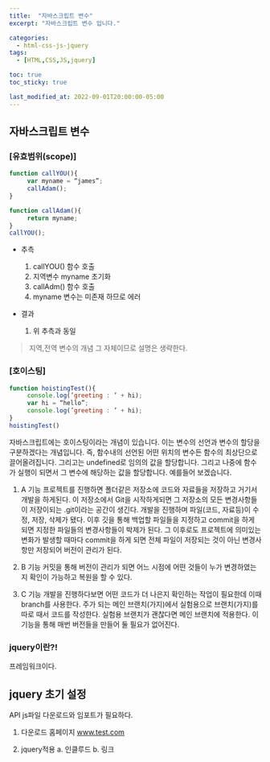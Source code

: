 ```yaml
---
title:  "자바스크립트 변수"
excerpt: "자바스크립트 변수 입니다."

categories:
  - html-css-js-jquery
tags:
  - [HTML,CSS,JS,jquery]

toc: true
toc_sticky: true

last_modified_at: 2022-09-01T20:00:00-05:00
---
```


## 자바스크립트 변수
### [유효범위(scope)]

```js
function callYOU(){
     var myname = “james”;
     callAdam();
}

function callAdam(){
     return myname;
}
callYOU();

```

- 추측
  1. callYOU() 함수 호출
  2. 지역변수 myname 초기화
  3. callAdm() 함수 호출
  4. myname 변수는 미존재 하므로 에러

- 결과
  1. 위 추측과 동일

> 지역,전역 변수의 개념 그 자체이므로 설명은 생략한다.


### [호이스팅]

```js
function hoistingTest(){
     console.log(’greeting : ’ + hi);
     var hi = “hello”;
     console.log(’greeting : ’ + hi);
}
hoistingTest()
```

자바스크립트에는 호이스팅이라는 개념이 있습니다. 이는 변수의 선언과 변수의 할당을 구분하겠다는 개념입니다. 즉, 함수내의 선언된 어떤 위치의 변수든 함수의 최상단으로 끌어올려집니다. 그리고는 undefined로 임의의 값을 할당합니다. 그리고 나중에 함수가 실행이 되면서 그 변수에 해당하는 값을 할당합니다.
예를들어 보겠습니다.


1. A 기능
프로젝트를 진행하면 폴더같은 저장소에 코드와 자료들을 저장하고 거기서 개발을 하게된다. 이 저장소에서 Git을 시작하게되면 그 저장소의 모든 변경사항들이 저장이되는 .git이라는 공간이 생긴다. 개발을 진행하며 파일(코드, 자료등)이 수정, 저장, 삭제가 됐다. 이후 깃을 통해 백업할 파일들을 지정하고 commit을 하게 되면 지정한 파일들의 변경사항들이 박제가 된다. 그 이후로도 프로젝트에 의미있는 변화가 발생할 때마다 commit을 하게 되면 전체 파일이 저장되는 것이 아닌 변경사항만 저장되어 버전이 관리가 된다.

2. B 기능
커밋을 통해 버전이 관리가 되면 어느 시점에 어떤 것들이 누가 변경하였는지 확인이 가능하고 복원을 할 수 있다.

3. C 기능
개발을 진행하다보면 어떤 코드가 더 나은지 확인하는 작업이 필요한데 이때 branch를 사용한다. 주가 되는 메인 브랜치(가지)에서 실험용으로 브랜치(가지)를 따로 때서 코드를 작성한다. 실험용 브랜치가 괜찮다면 메인 브랜치에 적용한다. 이 기능을 통해 매번 버전들을 만들어 둘 필요가 없어진다.

### jquery이란?!
프레임워크이다.


## jquery 초기 설정
API js파일 다운로드와 임포트가 필요하다.

1. 다운로드 홈페이지
www.test.com

2. jquery적용
a. 인클루드
b. 링크
